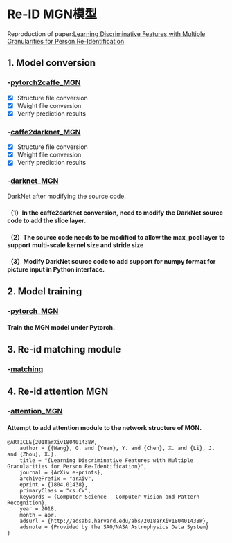 # Re-ID MGN模型
Reproduction of paper:[Learning Discriminative Features with Multiple Granularities for Person Re-Identification](https://arxiv.org/abs/1804.01438v1)

## 1. Model conversion

### -[pytorch2caffe_MGN](https://github.com/lwplw/re-id_mgn/tree/master/pytorch2caffe_MGN)
- [x] Structure file conversion
- [x] Weight file conversion
- [x] Verify prediction results

### -[caffe2darknet_MGN](https://github.com/lwplw/re-id_mgn/tree/master/caffe2darknet_MGN)
- [x] Structure file conversion
- [x] Weight file conversion
- [x] Verify prediction results

### -[darknet_MGN](https://github.com/lwplw/re-id_mgn/tree/master/darknet_MGN)

DarkNet after modifying the source code.

#### （1）In the caffe2darknet conversion, need to modify the DarkNet source code to add the slice layer.
#### （2）The source code needs to be modified to allow the max_pool layer to support multi-scale kernel size and stride size
#### （3）Modify DarkNet source code to add support for numpy format for picture input in Python interface.

## 2. Model training
### -[pytorch_MGN](https://github.com/lwplw/re-id_mgn/tree/master/pytorch_MGN)
#### Train the MGN model under Pytorch.

## 3. Re-id matching module
### -[matching](https://github.com/lwplw/re-id_mgn/tree/master/matching)

## 4. Re-id attention MGN
### -[attention_MGN](https://github.com/lwplw/re-id_mgn/tree/master/attention_MGN)
#### Attempt to add attention module to the network structure of MGN.


```text
@ARTICLE{2018arXiv180401438W,
    author = {{Wang}, G. and {Yuan}, Y. and {Chen}, X. and {Li}, J. and {Zhou}, X.},
    title = "{Learning Discriminative Features with Multiple Granularities for Person Re-Identification}",
    journal = {ArXiv e-prints},
    archivePrefix = "arXiv",
    eprint = {1804.01438},
    primaryClass = "cs.CV",
    keywords = {Computer Science - Computer Vision and Pattern Recognition},
    year = 2018,
    month = apr,
    adsurl = {http://adsabs.harvard.edu/abs/2018arXiv180401438W},
    adsnote = {Provided by the SAO/NASA Astrophysics Data System}
}
```
